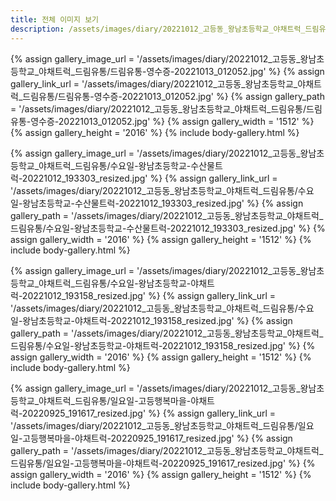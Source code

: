 ```yaml
---
title: 전체 이미지 보기
description: /assets/images/diary/20221012_고등동_왕남초등학교_야채트럭_드림유통
---
```




{% assign gallery_image_url = '/assets/images/diary/20221012_고등동_왕남초등학교_야채트럭_드림유통/드림유통-영수증-20221013_012052.jpg' %}
{% assign gallery_link_url = '/assets/images/diary/20221012_고등동_왕남초등학교_야채트럭_드림유통/드림유통-영수증-20221013_012052.jpg' %}
{% assign gallery_path = '/assets/images/diary/20221012_고등동_왕남초등학교_야채트럭_드림유통/드림유통-영수증-20221013_012052.jpg' %}
{% assign gallery_width = '1512'  %}
{% assign gallery_height = '2016'  %}
{% include body-gallery.html %}

{% assign gallery_image_url = '/assets/images/diary/20221012_고등동_왕남초등학교_야채트럭_드림유통/수요일-왕남초등학교-수산물트럭-20221012_193303_resized.jpg' %}
{% assign gallery_link_url = '/assets/images/diary/20221012_고등동_왕남초등학교_야채트럭_드림유통/수요일-왕남초등학교-수산물트럭-20221012_193303_resized.jpg' %}
{% assign gallery_path = '/assets/images/diary/20221012_고등동_왕남초등학교_야채트럭_드림유통/수요일-왕남초등학교-수산물트럭-20221012_193303_resized.jpg' %}
{% assign gallery_width = '2016'  %}
{% assign gallery_height = '1512'  %}
{% include body-gallery.html %}

{% assign gallery_image_url = '/assets/images/diary/20221012_고등동_왕남초등학교_야채트럭_드림유통/수요일-왕남초등학교-야채트럭-20221012_193158_resized.jpg' %}
{% assign gallery_link_url = '/assets/images/diary/20221012_고등동_왕남초등학교_야채트럭_드림유통/수요일-왕남초등학교-야채트럭-20221012_193158_resized.jpg' %}
{% assign gallery_path = '/assets/images/diary/20221012_고등동_왕남초등학교_야채트럭_드림유통/수요일-왕남초등학교-야채트럭-20221012_193158_resized.jpg' %}
{% assign gallery_width = '2016'  %}
{% assign gallery_height = '1512'  %}
{% include body-gallery.html %}

{% assign gallery_image_url = '/assets/images/diary/20221012_고등동_왕남초등학교_야채트럭_드림유통/일요일-고등행복마을-야채트럭-20220925_191617_resized.jpg' %}
{% assign gallery_link_url = '/assets/images/diary/20221012_고등동_왕남초등학교_야채트럭_드림유통/일요일-고등행복마을-야채트럭-20220925_191617_resized.jpg' %}
{% assign gallery_path = '/assets/images/diary/20221012_고등동_왕남초등학교_야채트럭_드림유통/일요일-고등행복마을-야채트럭-20220925_191617_resized.jpg' %}
{% assign gallery_width = '2016'  %}
{% assign gallery_height = '1512'  %}
{% include body-gallery.html %}

